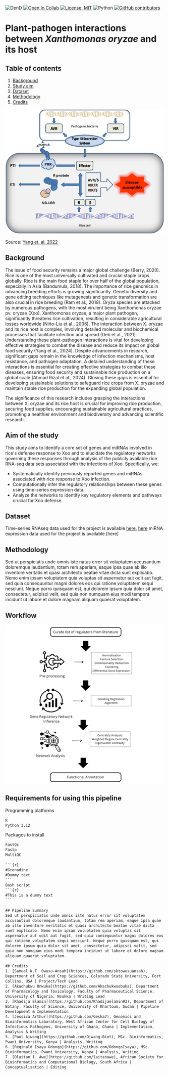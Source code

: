 ![DenD](https://img.shields.io/badge/Project-xanthomonasppi-lightblue)
[![Open In Collab](https://colab.research.google.com/assets/colab-badge.svg)](xxxxxx)
[![License: MIT](https://img.shields.io/badge/License-MIT-yellow.svg)](https://opensource.org/licenses/MIT)
![Python](https://img.shields.io/badge/python-3.12-blue.svg)
[![GitHub contributors](https://img.shields.io/github/contributors/omicscodeathon/denguedrug.svg)](https://GitHub.com/omicscodeathon/xanthomonasppi/graphs/contributors/)


# Plant-pathogen interactions between _Xanthomonas oryzae_ and its host
## Table of contents
1. [Background](#background)
2. [Study aim](#aim-of-the-study)
3. [Dataset](#dataset)
4. [Methodology](#methodology)
5. [Credits](#credits)

![image](https://github.com/omicscodeathon/xanthomonasppi/blob/main/images/Interaction-model-between-pathogen-and-rice.png)

Source: [Yang et. al, 2022](https://www.researchgate.net/figure/Interaction-model-between-pathogen-and-rice_fig2_359419059)

## Background
The issue of food security remains a major global challenge (Berry, 2020). Rice is one of the most universally cultivated and crucial staple crops globally. Rice is the main food staple for over half of the global population, especially in Asia (Bandumula, 2018). The importance of rice genomics in advancing breeding efforts is growing significantly. Genetic diversity and gene editing techniques like mutagenesis and genetic transformation are also crucial in rice breeding (Ram et al., 2019). Oryza species are attacked by numerous pathogens, with the most virulent being Xanthomonas oryzae pv. oryzae (Xoo). Xanthomonas oryzae, a major plant pathogen, significantly threatens rice cultivation, resulting in considerable agricultural losses worldwide (Niño-Liu et al., 2006). The interaction between X. oryzae and its rice host is complex, involving detailed molecular and biochemical processes that facilitate infection and spread (Deb et al., 2021). Understanding these plant-pathogen interactions is vital for developing effective strategies to combat the disease and reduce its impact on global food security (Yang et al., 2024). Despite advancements in research, significant gaps remain in the knowledge of infection mechanisms, host resistance, and pathogen adaptation. A detailed understanding of these interactions is essential for creating effective strategies to combat these diseases, ensuring food security and sustainable rice production on a global scale (Ahmad Rizal et al., 2024). Closing these gaps is essential for developing sustainable solutions to safeguard rice crops from X. oryzae and maintain stable rice production for the expanding global population.

The significance of this research includes grasping the interactions between X. oryzae and its rice host is crucial for improving rice production, securing food supplies, encouraging sustainable agricultural practices, promoting a healthier environment and biodiversity and advancing scientific research.

## Aim of the study
This study aims to identify a core set of genes and miRNAs involved in rice's defense response to Xoo and to elucidate the regulatory networks governing these responses through analysis of the publicly available rice RNA-seq data sets associated with the infections of Xoo. Specifically, we:
- Systematically identify previously reported genes and miRNAs associated with rice response to Xoo infection.
- Computationally infer the regulatory relationships between these genes using time-series expression data.
- Analyze the networks to identify key regulatory elements and pathways crucial for Xoo defense.

## Dataset
Time-series RNAseq data used for the project is available [here](https://www.ncbi.nlm.nih.gov/geo/query/acc.cgi?acc=GSE95668), [here]([url](https://www.ncbi.nlm.nih.gov/sra/SRX7203160[accn]))
miRNA expression data used for the project is available [here]

## Methodology
Sed ut perspiciatis unde omnis iste natus error sit voluptatem accusantium doloremque laudantium, totam rem aperiam, eaque ipsa quae ab illo inventore veritatis et quasi architecto beatae vitae dicta sunt explicabo. Nemo enim ipsam voluptatem quia voluptas sit aspernatur aut odit aut fugit, sed quia consequuntur magni dolores eos qui ratione voluptatem sequi nesciunt. Neque porro quisquam est, qui dolorem ipsum quia dolor sit amet, consectetur, adipisci velit, sed quia non numquam eius modi tempora incidunt ut labore et dolore magnam aliquam quaerat voluptatem.

## Workflow
![workflow](https://github.com/omicscodeathon/xanthomonasppi/blob/main/images/xooppi_workflow.png)

## Requirements for using this pipeline
Programming platforms
```{r}
R
Python 3.12

```
Packages to install
````````
FastQc
Fastp
MultiQC

```{r}
#Grenadine
#Dummy text
```
Bash script
```{r}
#This is a dummy text
```

## Pipeline Summary
Sed ut perspiciatis unde omnis iste natus error sit voluptatem accusantium doloremque laudantium, totam rem aperiam, eaque ipsa quae ab illo inventore veritatis et quasi architecto beatae vitae dicta sunt explicabo. Nemo enim ipsam voluptatem quia voluptas sit aspernatur aut odit aut fugit, sed quia consequuntur magni dolores eos qui ratione voluptatem sequi nesciunt. Neque porro quisquam est, qui dolorem ipsum quia dolor sit amet, consectetur, adipisci velit, sed quia non numquam eius modi tempora incidunt ut labore et dolore magnam aliquam quaerat voluptatem.

## Credits
1. [Samuel K.T. Owusu-Ansah](https://github.com/sktowusuansah), Department of Soil and Crop Sciences, Colorado State University, Fort Collins, USA | Project/Tech Lead
2. [Akachukwu Onwuka](https://github.com/Akachukwuebuka), Department of Pharmacology and Toxicology, Faculty of Pharmaceutical Science, University of Nigeria, Nsukka | Writing Lead
3. [Khadija Elamin](https://github.com/Khadijaelamin93), Department of Botany, Faculty of Science, University of Khartoum, Sudan | Pipeline Development & Implementation
4. [Jessica Arthur](https://github.com/Geska7), Genomics and Bioinformatics Laboratory, West African Center for Cell Biology of Infectious Pathogens, University of Ghana, Ghana | Implementation, Analysis & Writing
5. [Paul Ajwang](https://github.com/Ojwang-Biot), MSc. Bioinformatics, Pwani University, Kenya | Analysis, Writing
6. [Reginald Isaya Odongo](https://github.com/OdongoIsaya), MSc. Bioinformatics, Pwani University, Kenya | Analysis, Writing
7. [Olaitan I. Awe](https://github.com/laitanawe), African Society for Bioinformatics and Computational Biology, South Africa | Conceptualisation | Editing
